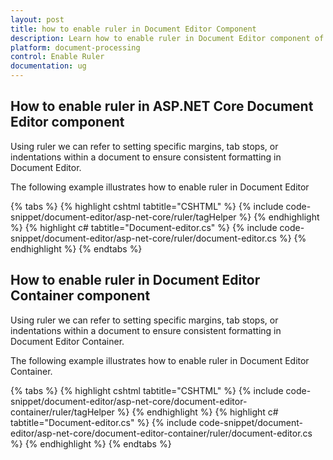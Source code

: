 ```yaml
---
layout: post
title: how to enable ruler in Document Editor Component
description: Learn how to enable ruler in Document Editor component of Syncfusion Essential JS 2 and more.
platform: document-processing
control: Enable Ruler
documentation: ug
---
```


## How to enable ruler in ASP.NET Core Document Editor component

Using ruler we can refer to setting specific margins, tab stops, or indentations within a document to ensure consistent formatting in Document Editor.

The following example illustrates how to enable ruler in Document Editor


{% tabs %}
{% highlight cshtml tabtitle="CSHTML" %}
{% include code-snippet/document-editor/asp-net-core/ruler/tagHelper %}
{% endhighlight %}
{% highlight c# tabtitle="Document-editor.cs" %}
{% include code-snippet/document-editor/asp-net-core/ruler/document-editor.cs %}
{% endhighlight %}
{% endtabs %}



## How to enable ruler in Document Editor Container component

Using ruler we can refer to setting specific margins, tab stops, or indentations within a document to ensure consistent formatting in Document Editor Container.

The following example illustrates how to enable ruler in Document Editor Container.


{% tabs %}
{% highlight cshtml tabtitle="CSHTML" %}
{% include code-snippet/document-editor/asp-net-core/document-editor-container/ruler/tagHelper %}
{% endhighlight %}
{% highlight c# tabtitle="Document-editor.cs" %}
{% include code-snippet/document-editor/asp-net-core/document-editor-container/ruler/document-editor.cs %}
{% endhighlight %}
{% endtabs %}

